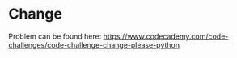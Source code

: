 # Change
Problem can be found here: https://www.codecademy.com/code-challenges/code-challenge-change-please-python
